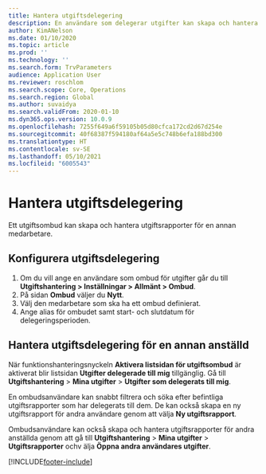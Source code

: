 ```yaml
---
title: Hantera utgiftsdelegering
description: En användare som delegerar utgifter kan skapa och hantera utgiftsrapporter för en annan anställd i organisationen.
author: KimANelson
ms.date: 01/10/2020
ms.topic: article
ms.prod: ''
ms.technology: ''
ms.search.form: TrvParameters
audience: Application User
ms.reviewer: roschlom
ms.search.scope: Core, Operations
ms.search.region: Global
ms.author: suvaidya
ms.search.validFrom: 2020-01-10
ms.dyn365.ops.version: 10.0.9
ms.openlocfilehash: 7255f649a6f59105b05d80cfca172cd2d67d254e
ms.sourcegitcommit: 40f68387f594180af64a5e5c748b6efa188bd300
ms.translationtype: HT
ms.contentlocale: sv-SE
ms.lasthandoff: 05/10/2021
ms.locfileid: "6005543"
---
```

# <a name="manage-expense-delegation"></a>Hantera utgiftsdelegering

Ett utgiftsombud kan skapa och hantera utgiftsrapporter för en annan medarbetare.

## <a name="configure-expense-delegation"></a>Konfigurera utgiftsdelegering

1. Om du vill ange en användare som ombud för utgifter går du till **Utgiftshantering > Inställningar > Allmänt > Ombud**.
2. På sidan **Ombud** väljer du **Nytt**.
3. Välj den medarbetare som ska ha ett ombud definierat. 
4. Ange alias för ombudet samt start- och slutdatum för delegeringsperioden.

## <a name="manage-expense-delegation-for-another-employee"></a>Hantera utgiftsdelegering för en annan anställd

När funktionshanteringsnyckeln **Aktivera listsidan för utgiftsombud** är aktiverat blir listsidan **Utgifter delegerade till mig** tillgänglig. Gå till **Utgiftshantering** > **Mina utgifter** > **Utgifter som delegerats till mig**.

En ombudsanvändare kan snabbt filtrera och söka efter befintliga utgiftsrapporter som har delegerats till dem. De kan också skapa en ny utgiftsrapport för andra användare genom att välja **Ny utgiftsrapport**.

Ombudsanvändare kan också skapa och hantera utgiftsrapporter för andra anställda genom att gå till **Utgiftshantering** > **Mina utgifter** > **Utgiftsrapporter** ochv älja **Öppna andra användares utgifter**.


[!INCLUDE[footer-include](../includes/footer-banner.md)]